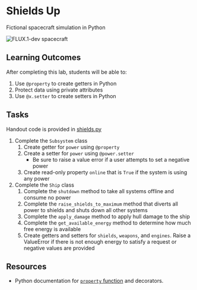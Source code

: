 Shields Up
==========

Fictional spacecraft simulation in Python

![FLUX.1-dev spacecraft](https://github.com/user-attachments/assets/010293a3-c661-45d2-a740-185fc8b2e864)

Learning Outcomes
-----------------

After completing this lab, students will be able to:
    
1. Use `@property` to create getters in Python
2. Protect data using private attributes
3. Use `@x.setter` to create setters in Python

Tasks
-----

Handout code is provided in [shields.py](shields.py)

1. Complete the `Subsystem` class
    1. Create getter for `power` using `@property`
    2. Create a setter for `power` using `@power.setter`
        - Be sure to raise a value error if a user attempts to set a negative power
    3. Create read-only property `online` that is `True` if the system is using any power
2. Complete the `Ship` class
    1. Complete the `shutdown` method to take all systems offline and consume no power
    2. Complete the `raise_shields_to_maximum` method that diverts all power to shields and shuts down all other systems
    3. Complete the `apply_damage` method to apply hull damage to the ship
    4. Complete the `get_available_energy` method to determine how much free energy is available
    5. Create getters and setters for `shields`, `weapons`, and `engines`. Raise a ValueError if there is not enough energy to satisfy a request or negative values are provided

Resources
---------

- Python documentation for [`property` function](https://docs.python.org/3/library/functions.html#property) and decorators.

